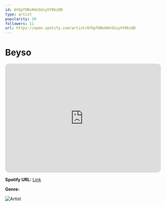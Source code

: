 ```yaml
---
id: 6YGpTONsKHn5UiyVY0bi0D
type: artist
popularity: 19
followers: 11
url: https://open.spotify.com/artist/6YGpTONsKHn5UiyVY0bi0D
---
```

# Beyso

<iframe style="border-radius:12px" src="https://open.spotify.com/embed/artist/6YGpTONsKHn5UiyVY0bi0D" width="100%" height="352" frameBorder="0" allowfullscreen="" allow="autoplay; clipboard-write; encrypted-media; fullscreen; picture-in-picture" loading="lazy"></iframe>

**Spotify URL:** [Link](https://open.spotify.com/artist/6YGpTONsKHn5UiyVY0bi0D)

**Genre:** 

![Artist](https://i.scdn.co/image/ab67616d0000b2734b7bdda20ecc84edb1760629)
